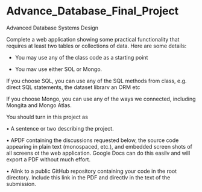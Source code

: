# Advance_Database_Final_Project
Advanced Database Systems Design

Complete a web application showing some practical functionality that requires at least two tables or collections of data. Here are some details:

* You may use any of the class code as a starting point
  
* You mav use either SOL or Mongo.
  
If you choose SQL, you can use any of the SQL methods from class, e.g. direct SQL statements, the dataset librarv an ORM etc

If you choose Mongo, you can use any of the ways we connected, including Mongita and Mongo Atlas.

You should turn in this project as

• A sentence or two describing the project.

• APDF containing the discussions requested below, the source code appearing in plain text (monospaced, etc.), and embedded screen shots of all screens ot the web application. Google Docs can do this easilv and will export a PDF without much effort.

• Alink to a public GitHub repository containing your code in the root directory. Include this link in the PDF and directlv in the text of the submission.
